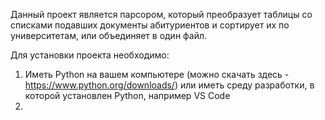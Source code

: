 Данный проект является парсором, который преобразует таблицы со списками подавших документы абитуриентов и сортирует их по университетам, или объединяет в один файл.

Для установки проекта необходимо:
1) Иметь Python на вашем компьютере (можно скачать здесь - https://www.python.org/downloads/) или иметь среду разработки, в которой установлен Python, например VS Code
2) 
